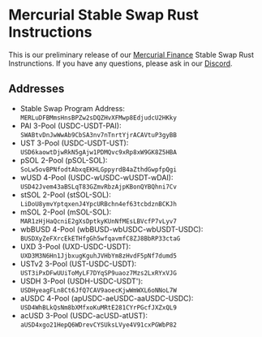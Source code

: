 # Mercurial Stable Swap Rust Instructions

This is our preliminary release of our [Mercurial Finance](https://mercurial.finance) Stable Swap Rust Instrunctions. If you have any questions, please ask in our [Discord](https://discord.gg/WwFwsVtvpH).

## Addresses

* Stable Swap Program Address: `MERLuDFBMmsHnsBPZw2sDQZHvXFMwp8EdjudcU2HKky`
* PAI 3-Pool (USDC-USDT-PAI): `SWABtvDnJwWwAb9CbSA3nv7nTnrtYjrACAVtuP3gyBB`
* UST 3-Pool (USDC-USDT-UST): `USD6kaowtDjwRkN5gAjw1PDMQvc9xRp8xW9GK8Z5HBA`
* pSOL 2-Pool (pSOL-SOL): `SoLw5ovBPNfodtAbxqEKHLGppyrdB4aZthdGwpfpQgi`
* wUSD 4-Pool (USDC-wUSDC-wUSDT-wDAI): `USD42Jvem43aBSLqT83GZmvRbzAjpKBonQYBQhni7Cv`
* stSOL 2-Pool (stSOL-SOL): `LiDoU8ymvYptqxenJ4YpcURBchn4ef63tcbdznBCKJh`
* mSOL 2-Pool (mSOL-SOL): `MAR1zHjHaQcniE2gXsDptkyKUnNfMEsLBVcfP7vLyv7`
* wbBUSD 4-Pool (wbBUSD-wbUSDC-wbUSDT-USDC): `BUSDXyZeFXrcEkETHfgGh5wfqavmfC8ZJ8BbRP33ctaG`
* UXD 3-Pool (UXD-USDC-USDT): `UXD3M3N6Hn1JjbxugKguhJVHbYm8zHvdF5pNf7dumd5`
* USTv2 3-Pool (UST-USDC-USDT): `UST3iPxDFwUUiToMyLF7DYqSP9uaoz7Mzs2LxRYxVJG`
* USDH 3-Pool (USDH-USDC-USDT'): `USDHyeagFLn8Ct6JfQ7CAV9aoecKjwWmWXL6oNNoL7W`
* aUSDC 4-Pool (apUSDC-aeUSDC-aaUSDC-USDC): `USD4WhBLkQsNm8bXMfxoKuMRtE281CYrPGcfJXZxQL9`
* acUSD 3-Pool (USDC-acUSD-atUST): `aUSD4xgo21HepQ6WDrevCYSUksLVye4V91cxPGWbP82`

